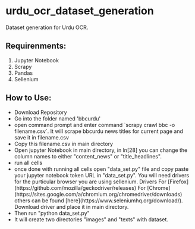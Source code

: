 # urdu_ocr_dataset_generation
Dataset generation for Urdu OCR. 
## Requirenments:
1) Jupyter Notebook
2) Scrapy
3) Pandas
4) Sellenium
## How to Use:
<ul>
  <li> Download Repository </li>
  <li> Go into the folder named 'bbcurdu' </li>
  <li> open command prompt and enter command `scrapy crawl bbc -o filename.csv`. It will scrape bbcurdu news titles for current page and save it in filename.csv </li>
  <li> Copy this filename.csv in main directory </li>
  <li> Open jupyter Notebook in main directory, in ln[28] you can change the column names to either "content_news" or "title_headlines". </li>
  <li> run all cells </li>
  <li> once done with running all cells open "data_set.py" file and copy paste your jupyter notebook token URL in "data_set.py". You will need drivers for the purticular browser you are using sellenium. Drivers For [Firefox](https://github.com/mozilla/geckodriver/releases) For [Chrome](https://sites.google.com/a/chromium.org/chromedriver/downloads) others can be found [here](https://www.seleniumhq.org/download/). Download driver and place it in main directory.</li>
  <li> Then run "python data_set.py" </li>
  <li> It will create two directories "images" and "texts" with dataset. </li>
</ul>
